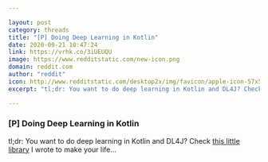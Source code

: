 ```yaml
---

layout: post
category: threads
title: "[P] Doing Deep Learning in Kotlin"
date: 2020-09-21 10:47:24
link: https://vrhk.co/3iUEUQU
image: https://www.redditstatic.com/new-icon.png
domain: reddit.com
author: "reddit"
icon: http://www.redditstatic.com/desktop2x/img/favicon/apple-icon-57x57.png
excerpt: "tl;dr: You want to do deep learning in Kotlin and DL4J? Check [this little library](<https://github.com/tilman151/klay>) I wrote to make your life..."

---
```


### [P] Doing Deep Learning in Kotlin

tl;dr: You want to do deep learning in Kotlin and DL4J? Check [this little library](<https://github.com/tilman151/klay>) I wrote to make your life...